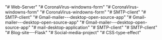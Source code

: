 "# Web-Server" 
"# CoronaVirus-windowns-form" 
"# CoronaVirus-windowns-form" 
"# CoronaVirus-windowns-form" 
"# SMTP-client" 
"# SMTP-client" 
"# Gmail-mailer---desktop-open-source-app" 
"# Gmail-mailer---desktop-open-source-app" 
"# Gmail-mailer---desktop-open-source-app" 
"# mail-desktop-application" 
"# SMTP-client" 
"# SMTP-client" 
"# Blog-site---Flask" 
"# Social-media-project" 
"# CSS-type-effect" 
